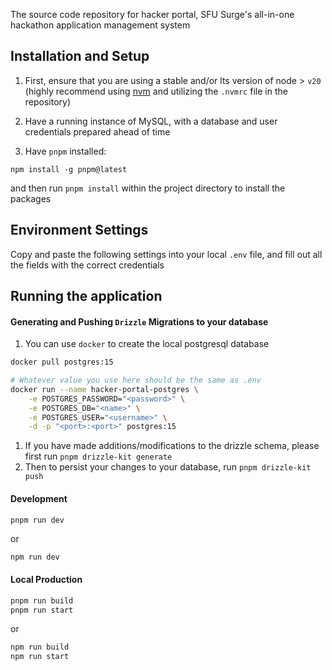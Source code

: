 The source code repository for hacker portal, SFU Surge's all-in-one hackathon application management system

## Installation and Setup

1. First, ensure that you are using a stable and/or lts version of node > `v20` (highly recommend using [nvm](https://github.com/nvm-sh/nvm) and utilizing the `.nvmrc` file in the repository)

2. Have a running instance of MySQL, with a database and user credentials prepared ahead of time

3. Have `pnpm` installed:

```
npm install -g pnpm@latest
```

and then run `pnpm install` within the project directory to install the packages

## Environment Settings

Copy and paste the following settings into your local `.env` file, and fill out all the fields with the correct credentials

## Running the application

#### Generating and Pushing `Drizzle` Migrations to your database

1. You can use `docker` to create the local postgresql database

```sh
docker pull postgres:15

# Whatever value you use here should be the same as .env
docker run --name hacker-portal-postgres \
    -e POSTGRES_PASSWORD="<password>" \
    -e POSTGRES_DB="<name>" \
    -e POSTGRES_USER="<username>" \
    -d -p "<port>:<port>" postgres:15
```

1. If you have made additions/modifications to the drizzle schema, please first run `pnpm drizzle-kit generate`
1. Then to persist your changes to your database, run `pnpm drizzle-kit push`

#### Development

```bash
pnpm run dev
```

or

```
npm run dev
```

#### Local Production

```bash
pnpm run build
pnpm run start
```

or

```bash
npm run build
npm run start
```

